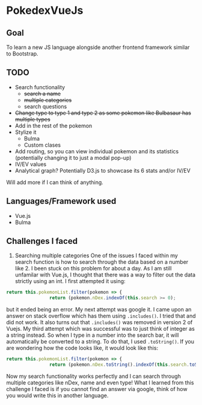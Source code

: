 # PokedexVueJs

## Goal
To learn a new JS language alongside another frontend framework similar to Bootstrap.

## TODO
- Search functionality
  - ~~search a name~~
  - ~~multiple categories~~
  - search questions
- ~~Change type to type 1 and type 2 as some pokemon like Bulbasaur has multiple types~~
- Add in the rest of the pokemon
- Stylize it
  - Bulma
  - Custom clases
- Add routing, so you can view individual pokemon and its statistics (potentially changing it to just a modal pop-up)
- IV/EV values
- Analytical graph? Potentially D3.js to showcase its 6 stats and/or IV/EV

Will add more if I can think of anything.

## Languages/Framework used
- Vue.js
- Bulma

## Challenges I faced
1. Searching multiple categories
One of the issues I faced within my search function is how to search through the data based on a number like 2. I been stuck on this problem for about a day. As I am still unfamilar with Vue.js, I thought that there was a way to filter out the data strictly using an int. I first attempted it using: 
```vue.js
return this.pokemonList.filter(pokemon => { 
				return (pokemon.nDex.indexOf(this.search >= 0);
```

but it ended being an error. My next attempt was google it. I came upon an answer on stack overflow which has them using ```.includes()```. I tried that and did not work. It also turns out that ```.includes()``` was removed in version 2 of Vuejs. My third attempt which was successful was to just think of integer as a string instead. So when I type in a number into the search bar, it will automatically be converted to a string. To do that, I used ```.toString()```. If you are wondering how the code looks like, it would look like this:
```vue.js
return this.pokemonList.filter(pokemon => { 
				return (pokemon.nDex.toString().indexOf(this.search.toString() >= 0);
```

Now my search functionality works perfectly and I can search through multiple categories like nDex, name and even type! What I learned from this challenge I faced is if you cannot find an answer via google, think of how you would write this in another language.